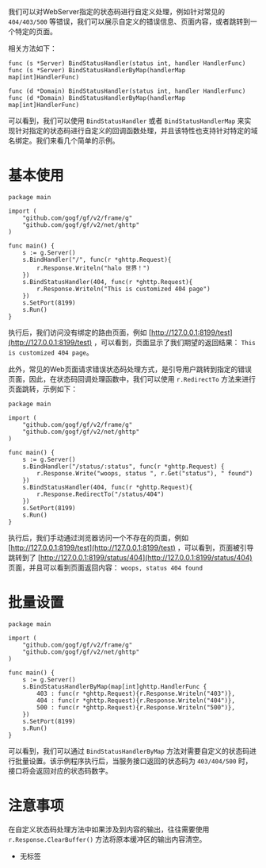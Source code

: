 我们可以对WebServer指定的状态码进行自定义处理，例如针对常见的 `404/403/500` 等错误，我们可以展示自定义的错误信息、页面内容，或者跳转到一个特定的页面。

相关方法如下：

```
func (s *Server) BindStatusHandler(status int, handler HandlerFunc)
func (s *Server) BindStatusHandlerByMap(handlerMap map[int]HandlerFunc)

func (d *Domain) BindStatusHandler(status int, handler HandlerFunc)
func (d *Domain) BindStatusHandlerByMap(handlerMap map[int]HandlerFunc)
```

可以看到，我们可以使用 `BindStatusHandler` 或者 `BindStatusHandlerMap` 来实现针对指定的状态码进行自定义的回调函数处理，并且该特性也支持针对特定的域名绑定。我们来看几个简单的示例。

# 基本使用

```
package main

import (
    "github.com/gogf/gf/v2/frame/g"
    "github.com/gogf/gf/v2/net/ghttp"
)

func main() {
    s := g.Server()
    s.BindHandler("/", func(r *ghttp.Request){
        r.Response.Writeln("halo 世界！")
    })
    s.BindStatusHandler(404, func(r *ghttp.Request){
        r.Response.Writeln("This is customized 404 page")
    })
    s.SetPort(8199)
    s.Run()
}
```

执行后，我们访问没有绑定的路由页面，例如 [http://127.0.0.1:8199/test](http://127.0.0.1:8199/test) ，可以看到，页面显示了我们期望的返回结果： `This is customized 404 page`。

此外，常见的Web页面请求错误状态码处理方式，是引导用户跳转到指定的错误页面，因此，在状态码回调处理函数中，我们可以使用 `r.RedirectTo` 方法来进行页面跳转，示例如下：

```
package main

import (
    "github.com/gogf/gf/v2/frame/g"
    "github.com/gogf/gf/v2/net/ghttp"
)

func main() {
    s := g.Server()
    s.BindHandler("/status/:status", func(r *ghttp.Request) {
        r.Response.Write("woops, status ", r.Get("status"), " found")
    })
    s.BindStatusHandler(404, func(r *ghttp.Request){
        r.Response.RedirectTo("/status/404")
    })
    s.SetPort(8199)
    s.Run()
}
```

执行后，我们手动通过浏览器访问一个不存在的页面，例如 [http://127.0.0.1:8199/test](http://127.0.0.1:8199/test) ，可以看到，页面被引导跳转到了 [http://127.0.0.1:8199/status/404](http://127.0.0.1:8199/status/404) 页面，并且可以看到页面返回内容： `woops, status 404 found`

# 批量设置

```
package main

import (
    "github.com/gogf/gf/v2/frame/g"
    "github.com/gogf/gf/v2/net/ghttp"
)

func main() {
    s := g.Server()
    s.BindStatusHandlerByMap(map[int]ghttp.HandlerFunc {
        403 : func(r *ghttp.Request){r.Response.Writeln("403")},
        404 : func(r *ghttp.Request){r.Response.Writeln("404")},
        500 : func(r *ghttp.Request){r.Response.Writeln("500")},
    })
    s.SetPort(8199)
    s.Run()
}
```

可以看到，我们可以通过 `BindStatusHandlerByMap` 方法对需要自定义的状态码进行批量设置。该示例程序执行后，当服务接口返回的状态码为 `403/404/500` 时，接口将会返回对应的状态码数字。

# 注意事项

在自定义状态码处理方法中如果涉及到内容的输出，往往需要使用 `r.Response.ClearBuffer()` 方法将原本缓冲区的输出内容清空。

- 无标签